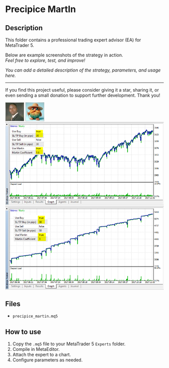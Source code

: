 # Precipice MartIn

## Description
This folder contains a professional trading expert advisor (EA) for MetaTrader 5.

Below are example screenshots of the strategy in action.  
*Feel free to explore, test, and improve!*

*You can add a detailed description of the strategy, parameters, and usage here.*

---

If you find this project useful, please consider giving it a star, sharing it, or even sending a small donation to support further development. Thank you!

![Screenshot](5DD7B1CB-5121.jpg)
![Screenshot](65d8b5a2-f9d9.jpg)
![Screenshot](Precipice_MartIn_USDJPY_M10_Only_BUY_Martin_1.6.png)
![Screenshot](Precipice_MartIn_USDJPY_M10_Only_BUY_Martin_3.0.png)

## Files
- `precipice_martin.mq5`

## How to use
1. Copy the `.mq5` file to your MetaTrader 5 `Experts` folder.
2. Compile in MetaEditor.
3. Attach the expert to a chart.
4. Configure parameters as needed.
